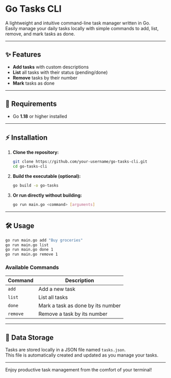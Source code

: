 # Go Tasks CLI

A lightweight and intuitive command-line task manager written in Go.  
Easily manage your daily tasks locally with simple commands to add, list, remove, and mark tasks as done.

---

## ✨ Features

- **Add tasks** with custom descriptions
- **List** all tasks with their status (pending/done)
- **Remove** tasks by their number
- **Mark** tasks as done

---

## 🚀 Requirements

- Go **1.18** or higher installed

---

## ⚡ Installation

1. **Clone the repository:**
   ```bash
   git clone https://github.com/your-username/go-tasks-cli.git
   cd go-tasks-cli
   ```

2. **Build the executable (optional):**
   ```bash
   go build -o go-tasks
   ```

3. **Or run directly without building:**
   ```bash
   go run main.go <command> [arguments]
   ```

---

## 🛠️ Usage

```bash
go run main.go add "Buy groceries"
go run main.go list
go run main.go done 1
go run main.go remove 1
```

### Available Commands

| Command | Description                     |
|---------|---------------------------------|
| `add`   | Add a new task                  |
| `list`  | List all tasks                  |
| `done`  | Mark a task as done by its number |
| `remove`| Remove a task by its number     |

---

## 💾 Data Storage

Tasks are stored locally in a JSON file named `tasks.json`.  
This file is automatically created and updated as you manage your tasks.

---


Enjoy productive task management from the comfort of your terminal!